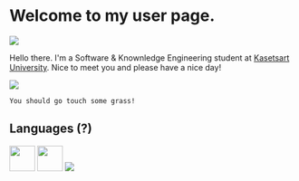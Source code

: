 # Welcome to my user page.
![](https://komarev.com/ghpvc/?username=Jangsoodlor&label=Curious+Vistiors)

Hello there. I'm a Software & Knownledge Engineering student at [Kasetsart University](https://www.ku.ac.th/th). Nice to meet you and please have a nice day!

![](https://steamuserimages-a.akamaihd.net/ugc/2029473162814419636/135C8C84A90B7D7894D3B7E2946737CDA26D15EF/?imw=637&imh=358&ima=fit&impolicy=Letterbox&imcolor=%23000000&letterbox=true)

`You should go touch some grass!`
<h2>Languages (?)</h2>
<p>
    <img src = "https://upload.wikimedia.org/wikipedia/commons/thumb/a/a9/Flag_of_Thailand.svg/1200px-Flag_of_Thailand.svg.png" height = "45">
    <img src = "https://upload.wikimedia.org/wikipedia/commons/thumb/a/a5/Flag_of_the_United_Kingdom_%281-2%29.svg/1920px-Flag_of_the_United_Kingdom_%281-2%29.svg.png" height = "45">
    <img src = "https://skillicons.dev/icons?i=python,md,html,css">
</p>

